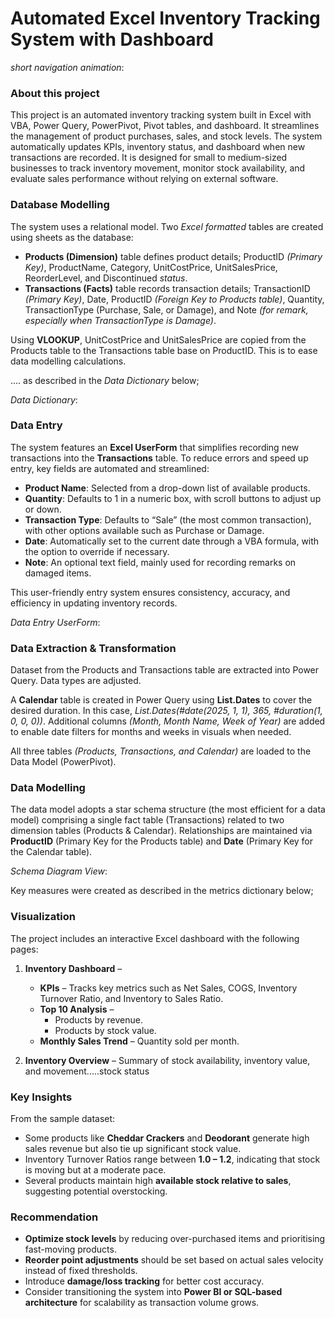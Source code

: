 # Automated Excel Inventory Tracking System with Dashboard

*short navigation animation*:

### About this project
This project is an automated inventory tracking system built in Excel with VBA, Power Query, PowerPivot, Pivot tables, and dashboard. It streamlines the management of product purchases, sales, and stock levels. The system automatically updates KPIs, inventory status, and dashboard when new transactions are recorded. It is designed for small to medium-sized businesses to track inventory movement, monitor stock availability, and evaluate sales performance without relying on external software.

### Database Modelling
The system uses a relational model. Two *Excel formatted* tables are created using sheets as the database:
- **Products (Dimension)** table defines product details; ProductID *(Primary Key)*, ProductName, Category, UnitCostPrice, UnitSalesPrice, ReorderLevel, and Discontinued *status*.
- **Transactions (Facts)** table records transaction details; TransactionID *(Primary Key)*, Date, ProductID *(Foreign Key to Products table)*, Quantity, TransactionType (Purchase, Sale, or Damage), and Note *(for remark, especially when TransactionType is Damage)*.

Using **VLOOKUP**, UnitCostPrice and UnitSalesPrice are copied from the Products table to the Transactions table base on ProductID. This is to ease data modelling calculations.

.... as described in the *Data Dictionary* below;

*Data Dictionary*:

### Data Entry
The system features an **Excel UserForm** that simplifies recording new transactions into the **Transactions** table. To reduce errors and speed up entry, key fields are automated and streamlined:
- **Product Name**: Selected from a drop-down list of available products.
- **Quantity**: Defaults to 1 in a numeric box, with scroll buttons to adjust up or down.
- **Transaction Type**: Defaults to “Sale” (the most common transaction), with other options available such as Purchase or Damage.
- **Date**: Automatically set to the current date through a VBA formula, with the option to override if necessary.
- **Note**: An optional text field, mainly used for recording remarks on damaged items.

This user-friendly entry system ensures consistency, accuracy, and efficiency in updating inventory records.

*Data Entry UserForm*:

### Data Extraction & Transformation
Dataset from the Products and Transactions table are extracted into Power Query. Data types are adjusted.

A **Calendar** table is created in Power Query using **List.Dates** to cover the desired duration. In this case, *List.Dates(#date(2025, 1, 1), 365, #duration(1, 0, 0, 0))*. Additional columns *(Month, Month Name, Week of Year)* are added to enable date filters for months and weeks in visuals when needed.

All three tables *(Products, Transactions, and Calendar)* are loaded to the Data Model (PowerPivot).

### Data Modelling
The data model adopts a star schema structure (the most efficient for a data model) comprising a single fact table (Transactions) related to two dimension tables (Products & Calendar). Relationships are maintained via **ProductID** (Primary Key for the Products table) and **Date** (Primary Key for the Calendar table).

*Schema Diagram View*:

Key measures were created as described in the metrics dictionary below;

### Visualization
The project includes an interactive Excel dashboard with the following pages:
1. **Inventory Dashboard** –
   - **KPIs** – Tracks key metrics such as Net Sales, COGS, Inventory Turnover Ratio, and Inventory to Sales Ratio.
   - **Top 10 Analysis** –
       - Products by revenue.
       - Products by stock value.
   - **Monthly Sales Trend** – Quantity sold per month.

2. **Inventory Overview** – Summary of stock availability, inventory value, and movement.....stock status







### Key Insights
From the sample dataset:
- Some products like **Cheddar Crackers** and **Deodorant** generate high sales revenue but also tie up significant stock value.
- Inventory Turnover Ratios range between **1.0 – 1.2**, indicating that stock is moving but at a moderate pace.
- Several products maintain high **available stock relative to sales**, suggesting potential overstocking.

### Recommendation
- **Optimize stock levels** by reducing over-purchased items and prioritising fast-moving products.
- **Reorder point adjustments** should be set based on actual sales velocity instead of fixed thresholds.
- Introduce **damage/loss tracking** for better cost accuracy.
- Consider transitioning the system into **Power BI or SQL-based architecture** for scalability as transaction volume grows.
